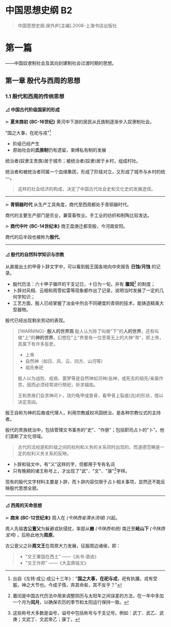 # 中国思想史纲 B2

> 中国思想史纲.侯外庐[主编].2008-上海书店出版社

# 第一篇

——中国奴隶制社会及其向封建制社会过渡时期的思想。

## 第一章 殷代与西周的思想
### 1.1 殷代和西周的传统思想

####  ⊿ 中国古代阶级国家的形成

⋗ **夏末商初 {BC-16世纪}**  黄河中下游的居民从氏族制逐渐步入奴隶制社会。

  "国之大事，在祀与戎"[^1]
  - 阶级已经产生
  - 原始社会的**氏族制**仍有遗留，束缚私有制的发展

统治者(奴隶主贵族)居于城市；被统治者(奴隶)居于乡村，组成村社。

统治者和被统治者同属一个血缘集团，形成了阶级对立，又形成了城市与乡村的统一。

> 这样的社会经济的构成，决定了中国古代社会史和文化史的发展途径。

[^1]: 出自《左转·成公·成公十三年》："**国之大事，在祀与戎**，祀有执膰，戎有受脤，神之大节也。今成子惰，弃其命矣，其不反乎？"

---

⋗ **青铜器时代**  从生产工具角度，商代至西周都处于青铜器时代。
 
  商代的主要生产部门是农业，兼营畜牧业。手工业的纺织和制陶比较发达。

⋗ **商代中叶 {BC-14世纪末}**  商王盘庚迁都至殷，今河南安阳。

  商代的后半段也被称为**殷代**。

---

####  ⊿ 殷代的自然科学知识与宗教

从直接出土的甲骨卜辞文字中，可以看到殷王国各地向中央报告 **日蚀/月蚀** 的记录。
- 殷代历法：六十甲子循环的干支记日，十日为一旬，并有 **置闰**[^2] 的制度；
- 卜辞对风相、云相和雨雪虹雷等现象都作出了记录，说明当时发展了一定的几何学知识；
- 工艺方面，殷人已经掌握了冶金中剂合不同硬度的青铜的技术，能铸造精美大型器物。

殷代已经出现剩余劳动的表现。

 >[!WARNING]- **殷人的世界观**
 >殷人认为除了叫做"下"的**人的世界**，还有叫做"上"的**神的世界**，幻想在"上"界里有一位至尊无上的大神"帝"，即上帝，其属下有许多臣吏。
> - 上帝
> - 自然神（如日、风、云、四方、山河等）
> - 祖先奉祀
> 
> 殷人以为战败、疫病、噩梦等是自然神如河神/岳神，或死去的祖先/亲属作祟，因而必须经常进行祭祀，祈求福佑。
> 
> 王和贵族们会求神问卜，烧灼龟甲或兽骨，看甲骨上裂痕(兆)的形状，借以决定吉凶。

殷王自称为神的后裔或代理人，利用宗教威权巩固统治，是各种宗教仪式的主持者。

殷代的贵族统治中，包括管理文书事务的"史"、"作册"；包括职司占卜的"卜"。他们垄断了文化领域。

> 古代的法权是和阶级之间的权利和义务的关系同时出现的，而道德范畴是一定的权利义务关系的反映。
- 卜辞和铭文中，有"义"这样的字，但都用于专有名词
- 只有晚期的诸王称号上，才出现了"武"、"文"、"康"[^3]字样。

现有的殷代文字材料主要是卜辞，而卜辞内容仅限于占卜相关事项，显然还不能反映殷代思想全貌。

[^2]: 置闰是中国古代历法中用来调整阴历与太阳年之间误差的方法，在一年中多加一个月为**闰月**，以确保农历的季节和太阳运行保持一致。
[^3]: 这些称号大多数是谥号，谥号中包括称号与干支记号。例如：武丁、武乙、武庚；文武丁、文武帝乙；康丁。

---
####  ⊿ 西周的天命思想

 ⋗ **商末 {BC-12世纪末}**   周人在 *(今陕西省渭水流域)* 兴起。
 
 周人先祖**古公亶父**为躲避戎狄侵扰，率部从**豳** *(今陕西旬邑)* 南迁至**岐山下** *(今陕西宝鸡)* ，后称此地为**周原**。

 古公亶父之孙**周文王**在周原大力发展，征服周边诸侯，即：
 > - "文王肇国在西土"  ——《尚书·酒诰》
 > - "文王作邦"  ——《大盂鼎铭文》
 
